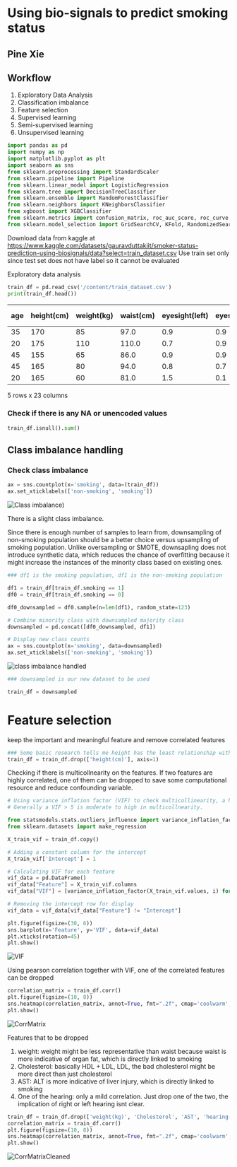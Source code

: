 # Using bio-signals to predict smoking status

## Pine Xie 

## Workflow
1.   Exploratory Data Analysis
2.   Classification imbalance
3.   Feature selection
4.   Supervised learning
5.   Semi-supervised learning
6.   Unsupervised learning


```python
import pandas as pd
import numpy as np
import matplotlib.pyplot as plt
import seaborn as sns
from sklearn.preprocessing import StandardScaler
from sklearn.pipeline import Pipeline
from sklearn.linear_model import LogisticRegression
from sklearn.tree import DecisionTreeClassifier
from sklearn.ensemble import RandomForestClassifier
from sklearn.neighbors import KNeighborsClassifier
from xgboost import XGBClassifier
from sklearn.metrics import confusion_matrix, roc_auc_score, roc_curve
from sklearn.model_selection import GridSearchCV, KFold, RandomizedSearchCV, train_test_split
```

Download data from kaggle at https://www.kaggle.com/datasets/gauravduttakiit/smoker-status-prediction-using-biosignals/data?select=train_dataset.csv
Use train set only since test set does not have label so it cannot be evaluated

Exploratory data analysis
```python
train_df = pd.read_csv('/content/train_dataset.csv')
print(train_df.head())
```

<div>
  
| age | height(cm) | weight(kg) | waist(cm) | eyesight(left) | eyesight(right) | hearing(left) | hearing(right) | systolic | relaxation | ... | HDL | LDL | hemoglobin | Urine protein | serum creatinine | AST  | ALT  | Gtp | dental caries | smoking |
|-----|------------|------------|-----------|----------------|-----------------|---------------|----------------|----------|------------|-----|-----|-----|------------|---------------|-----------------|------|------|-----|---------------|---------|
|  35 |        170 |         85 |      97.0 |            0.9 |             0.9  |             1 |              1 |      118 |         78 | ... |  70 | 142 |       19.8 |             1 |             1.0  |   61 |  115 | 125 |             1 |       1 |
|  20 |        175 |        110 |     110.0 |            0.7 |             0.9  |             1 |              1 |      119 |         79 | ... |  71 | 114 |       15.9 |             1 |             1.1  |   19 |   25 |  30 |             1 |       0 |
|  45 |        155 |         65 |      86.0 |            0.9 |             0.9  |             1 |              1 |      110 |         80 | ... |  57 | 112 |       13.7 |             3 |             0.6  | 1090 | 1400 | 276 |             0 |       0 |
|  45 |        165 |         80 |      94.0 |            0.8 |             0.7  |             1 |              1 |      158 |         88 | ... |  46 |  91 |       16.9 |             1 |             0.9  |   32 |   36 |  36 |             0 |       0 |
|  20 |        165 |         60 |      81.0 |            1.5 |             0.1  |             1 |              1 |      109 |         64 | ... |  47 |  92 |       14.9 |             1 |             1.2  |   26 |   28 |  15 |             0 |       0 |
<p>5 rows x 23 columns</p>

</div>


### Check if there is any NA or unencoded values
```python
train_df.isnull().sum()
```

## Class imbalance handling
### Check class imbalance
```python
ax = sns.countplot(x='smoking', data=(train_df))
ax.set_xticklabels(['non-smoking', 'smoking'])
```
![Class imbalance](https://github.com/Pinegraphite123/Smoking-prediction/blob/fd8aa0a4d16530bef762a4d832ed99dc42ba3a23/Graphs/Class%20imbalance.png))

There is a slight class imbalance.

Since there is enough number of samples to learn from, downsampling of non-smoking population should be a better choice versus upsampling of smoking population. Unlike oversampling or SMOTE, downsapling does not introduce synthetic data, which reduces the chance of overfitting because it might increase the instances of the minority class based on existing ones.

```python
### df1 is the smoking population, df1 is the non-smoking population

df1 = train_df[train_df.smoking == 1]
df0 = train_df[train_df.smoking == 0]

df0_downsampled = df0.sample(n=len(df1), random_state=123)

# Combine minority class with downsampled majority class
downsampled = pd.concat([df0_downsampled, df1])

# Display new class counts
ax = sns.countplot(x='smoking', data=downsampled)
ax.set_xticklabels(['non-smoking', 'smoking'])
```

![class imbalance handled](https://github.com/Pinegraphite123/Smoking-prediction/blob/main/Graphs/Class%20imbalance%20handled.png?raw=true)

```python
### downsampled is our new dataset to be used

train_df = downsampled
```

# Feature selection
keep the important and meaningful feature and remove correlated features

```python
### Some basic research tells me height has the least relationship with smoking
train_df = train_df.drop(['height(cm)'], axis=1)
```

Checking if there is multicollnearity on the features. If two features are highly correlated, one of them can be dropped to save some computational resource and reduce confounding variable.

```python
# Using variance inflation factor (VIF) to check multicollinearity, a higher VIF indicates a stronger correlation compared to rest of the features.
# Generally a VIF > 5 is moderate to high in multicollnearity.

from statsmodels.stats.outliers_influence import variance_inflation_factor
from sklearn.datasets import make_regression

X_train_vif = train_df.copy()

# Adding a constant column for the intercept
X_train_vif['Intercept'] = 1

# Calculating VIF for each feature
vif_data = pd.DataFrame()
vif_data["Feature"] = X_train_vif.columns
vif_data["VIF"] = [variance_inflation_factor(X_train_vif.values, i) for i in range(X_train_vif.shape[1])]

# Removing the intercept row for display
vif_data = vif_data[vif_data["Feature"] != "Intercept"]

plt.figure(figsize=(30, 6))
sns.barplot(x='Feature', y='VIF', data=vif_data)
plt.xticks(rotation=45)
plt.show()
```
![VIF](https://github.com/Pinegraphite123/Smoking-prediction/blob/main/Graphs/VIF.png?raw=true)

Using pearson correlation together with VIF, one of the correlated features can be dropped
```python
correlation_matrix = train_df.corr()
plt.figure(figsize=(10, 8))
sns.heatmap(correlation_matrix, annot=True, fmt=".2f", cmap='coolwarm', square=True, linewidths=.5, cbar_kws={"shrink": .5})
plt.show()
```

![CorrMatrix](https://github.com/Pinegraphite123/Smoking-prediction/blob/main/Graphs/CorrMatrix.png?raw=true)

Features that to be dropped
1. weight: weight might be less representative than waist because waist is more indicative of organ fat, which is directly linked to smoking
2. Cholesterol: basically HDL + LDL, LDL, the bad cholesterol might be more direct than just cholesterol
3. AST: ALT is more indicative of liver injury, which is directly linked to smoking
4. One of the hearing: only a mild correlation. Just drop one of the two, the implication of right or left hearing isnt clear.

```python
train_df = train_df.drop(['weight(kg)', 'Cholesterol', 'AST', 'hearing(left)'], axis=1)
correlation_matrix = train_df.corr()
plt.figure(figsize=(10, 8))
sns.heatmap(correlation_matrix, annot=True, fmt=".2f", cmap='coolwarm', square=True, linewidths=.5, cbar_kws={"shrink": .5})
plt.show()
```

![CorrMatrixCleaned](https://github.com/Pinegraphite123/Smoking-prediction/blob/main/Graphs/CorrMatrixCleaned.png?raw=true)













